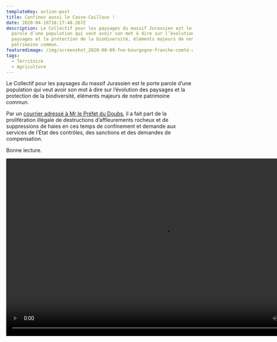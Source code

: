 ```yaml
---
templateKey: action-post
title: Confinez aussi le Casse-Cailloux !
date: 2020-04-16T16:17:48.267Z
description: Le Collectif pour les paysages du massif Jurassien est le porte
  parole d’une population qui veut avoir son mot à dire sur l’évolution des
  paysages et la protection de la biodiversité, éléments majeurs de notre
  patrimoine commun.
featuredimage: /img/screenshot_2020-08-09-fne-bourgogne-franche-comté-archives-2020-avril.png
tags:
  - Territoire
  - Agriculture
---
```

Le Collectif pour les paysages du massif Jurassien est le porte parole d’une population qui veut avoir son mot à dire sur l’évolution des paysages et la protection de la biodiversité, éléments majeurs de notre patrimoine commun.

Par un [courrier adressé à Mr le Préfet du Doubs](/img/actions/lettre-prefet-200410_vf.pdf), il a fait part de la prolifération illégale de destructions d’affleurements rocheux et de suppressions de haies en ces temps de confinement et demande aux services de l’État des contrôles, des sanctions et des demandes de compensation.

Bonne lecture.

<video class="wp-video-shortcode" id="video-2408-1" width="848" height="480" preload="metadata" controls="controls"><source type="video/mp4" src="/img/actions/FilmBriseRocheMtVouillot.mp4" /><a href="/img/actions/FilmBriseRocheMtVouillot.mp4">FilmBriseRocheMtVouillot.mp4</a></video>